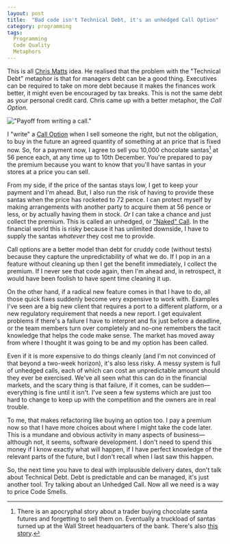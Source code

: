 ```yaml
---
layout: post
title:  "Bad code isn't Technical Debt, it's an unhedged Call Option"
category: programming
tags: 
  Programming
  Code Quality
  Metaphors
---
```


This is all [Chris Matts](https://papachrismatts.uk) idea. He realised that the problem with the "Technical Debt" metaphor is that for managers debt can be a good thing. Executives can be required to take on more debt because it makes the finances work better, it might even be encouraged by tax breaks. This is not the same debt as your personal credit card. Chris came up with a better metaphor, the _Call Option_.

!["Payoff from writing a call."](http://upload.wikimedia.org/wikipedia/commons/thumb/5/5e/Short_call_option.svg/200px-Short_call_option.svg.png)

I "write" a [Call Option]("http://en.wikipedia.org/wiki/Call_option) when I sell someone the right, but not the obligation, to buy in the future an agreed quantity of something at an price that is fixed now. So, for a payment now, I agree to sell you 10,000 chocolate santas[^1] at 56 pence each, at any time up to 10th December. You're prepared to pay the premium because you want to know that you'll have santas in your stores at a price you can sell.

From my side, if the price of the santas stays low, I get to keep your payment and I'm ahead. But, I also run the risk of having to provide these santas when the price has rocketed to 72 pence. I can protect myself by making arrangements with another party to acquire them at 56 pence or less, or by actually having them in stock. _Or_ I can take a chance and just collect the premium. This is called an unhedged, or ["Naked" Call](http://en.wikipedia.org/wiki/Naked_call). In the financial world this is risky because it has unlimited downside, I have to supply the santas _whatever_ they cost me to provide.

Call options are a better model than debt for cruddy code (without tests) because they capture the unpredictability of what we do. If I pop in an a feature without cleaning up then I get the benefit immediately, I collect the premium. If I never see that code again, then I'm ahead and, in retrospect, it would have been foolish to have spent time cleaning it up.

On the other hand, if a radical new feature comes in that I have to do, all those quick fixes suddenly become very expensive to work with. Examples I've seen are a big new client that requires a port to a different platform, or a new regulatory requirement that needs a new report. I get equivalent problems if there's a failure I have to interpret and fix just before a deadline, or the team members turn over completely and no-one remembers the tacit knowledge that helps the code make sense. The market has moved away from where I thought it was going to be and my option has been called.

Even if it is more expensive to do things cleanly (and I'm not convinced of that beyond a two-week horizon), it's also less risky. A messy system is full of unhedged calls, each of which can cost an unpredictable amount should they ever be exercised. We've all seen what this can do in the financial markets, and the scary thing is that failure, if it comes, can be sudden&mdash;everything is fine until it isn't. I've seen a few systems which are just too hard to change to keep up with the competition and the owners are in real trouble.

To me, that makes refactoring like buying an option too. I pay a premium now so that I have more choices about where I might take the code later. This is a mundane and obvious activity in many aspects of business&mdash;although not, it seems, software development. I don't need to spend this money if I know exactly what will happen, if I have perfect knowledge of the relevant parts of the future, but I don't recall when I last saw this happen.

So, the next time you have to deal with implausible delivery dates, don't talk about Technical Debt. Debt is predictable and can be managed, it's just another tool. Try talking about an Unhedged Call. Now all we need is a way to price Code Smells.

[^1]: There is an apocryphal story about a trader buying chocolate santa futures and forgetting to sell them on. Eventually a truckload of santas turned up at the Wall Street headquarters of the bank. There's also [this story](https://thedailywtf.com/articles/Special-Delivery).
